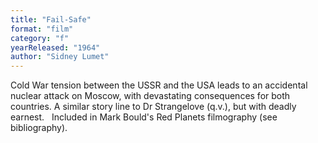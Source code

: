 ```yaml
---
title: "Fail-Safe"
format: "film"
category: "f"
yearReleased: "1964"
author: "Sidney Lumet"
---
```

Cold War tension between the USSR and the USA leads to an  accidental nuclear attack on Moscow, with devastating consequences for both  countries. A similar story line to Dr Strangelove (q.v.), but with deadly earnest.
 
Included in Mark Bould's Red Planets filmography (see bibliography).
 
